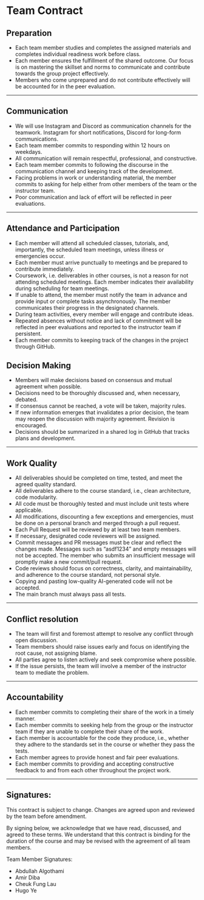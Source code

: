 # Team Contract

## Preparation
* Each team member studies and completes the assigned materials and completes individual readiness work before class.
* Each member ensures the fulfillment of the shared outcome. Our focus is on mastering the skillset and norms to communicate and contribute towards the group project effectively.
* Members who come unprepared and do not contribute effectively will be accounted for in the peer evaluation.

---

## Communication
* We will use Instagram and Discord as communication channels for the teamwork. Instagram for short notifications, Discord for long-form communications.
* Each team member commits to responding within 12 hours on weekdays.
* All communication will remain respectful, professional, and constructive.
* Each team member commits to following the discourse in the communication channel and keeping track of the development.
* Facing problems in work or understanding material, the member commits to asking for help either from other members of the team or the instructor team.
* Poor communication and lack of effort will be reflected in peer evaluations.

---

## Attendance and Participation
* Each member will attend all scheduled classes, tutorials, and, importantly, the scheduled team meetings, unless illness or emergencies occur.
* Each member must arrive punctually to meetings and be prepared to contribute immediately.
* Coursework, i.e. deliverables in other courses, is not a reason for not attending scheduled meetings. Each member indicates their availability during scheduling for team meetings.
* If unable to attend, the member must notify the team in advance and provide input or complete tasks asynchronously. The member communicates their progress in the designated channels.
* During team activities, every member will engage and contribute ideas.
* Repeated absences without notice and lack of commitment will be reflected in peer evaluations and reported to the instructor team if persistent.
* Each member commits to keeping track of the changes in the project through GitHub.

## Decision Making
* Members will make decisions based on consensus and mutual agreement when possible.
* Decisions need to be thoroughly discussed and, when necessary, debated.
* If consensus cannot be reached, a vote will be taken, majority rules.
* If new information emerges that invalidates a prior decision, the team may reopen the discussion with majority agreement. Revision is encouraged.
* Decisions should be summarized in a shared log in GitHub that tracks plans and development.

--- 

## Work Quality
* All deliverables should be completed on time, tested, and meet the agreed quality standard.
* All deliverables adhere to the course standard, i.e., clean architecture, code modularity.
* All code must be thoroughly tested and must include unit tests where applicable.
* All modifications, discounting a few exceptions and emergencies, must be done on a personal branch and merged through a pull request.
* Each Pull Request will be reviewed by at least two team members.
* If necessary, designated code reviewers will be assigned.
* Commit messages and PR messages must be clear and reflect the changes made. Messages such as “asdf1234” and empty messages will not be accepted. The member who submits an insufficient message will promptly make a new commit/pull request.
* Code reviews should focus on correctness, clarity, and maintainability, and adherence to the course standard, not personal style.
* Copying and pasting low-quality AI-generated code will not be accepted.
* The main branch must always pass all tests.

---

## Conflict resolution
* The team will first and foremost attempt to resolve any conflict through open discussion.
* Team members should raise issues early and focus on identifying the root cause, not assigning blame.
* All parties agree to listen actively and seek compromise where possible.
* If the issue persists, the team will involve a member of the instructor team to mediate the problem.

---

## Accountability
* Each member commits to completing their share of the work in a timely manner.
* Each member commits to seeking help from the group or the instructor team if they are unable to complete their share of the work.
* Each member is accountable for the code they produce, i.e., whether they adhere to the standards set in the course or whether they pass the tests.
* Each member agrees to provide honest and fair peer evaluations.
* Each member commits to providing and accepting constructive feedback to and from each other throughout the project work.

---

## Signatures:

This contract is subject to change. Changes are agreed upon and reviewed by the team before amendment.

By signing below, we acknowledge that we have read, discussed, and agreed to these terms. We understand that this contract is binding for the duration of the course and may be revised with the agreement of all team members.

Team Member Signatures:
* Abdullah Algothami
* Amir Diba
* Cheuk Fung Lau
* Hugo Ye
